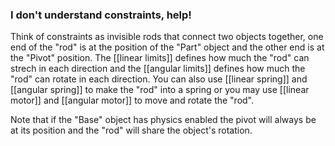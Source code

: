 ### I don't understand constraints, help!
Think of constraints as invisible rods that connect two objects together, one end of the "rod" is at the position of the "Part" object and the other end is at the "Pivot" position. The [[linear limits]] defines how much the "rod" can strech in each direction and the [[angular limits]] defines how much the "rod" can rotate in each direction. You can also use [[linear spring]] and [[angular spring]] to make the "rod" into a spring or you may use [[linear motor]] and [[angular motor]] to move and rotate the "rod".

Note that if the "Base" object has physics enabled the pivot will always be at its position and the "rod" will share the object's rotation.